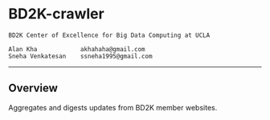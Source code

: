 BD2K-crawler
===================
	BD2K Center of Excellence for Big Data Computing at UCLA

	Alan Kha		    akhahaha@gmail.com
	Sneha Venkatesan	ssneha1995@gmail.com
-------------------------------------------------------------------------------
Overview
---------------
Aggregates and digests updates from BD2K member websites.
